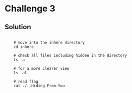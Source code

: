 # Challenge 3

## Solution


```

    # move into the inhere directory
    cd inhere

    # check all files including hidden in the directory
    ls -a

    # for a more clearer view
    ls -al

    # read flag
    cat ./..Hiding-From-You

```
